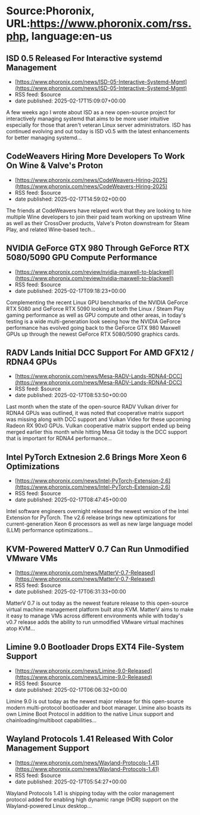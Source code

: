 # Source:Phoronix, URL:https://www.phoronix.com/rss.php, language:en-us

## ISD 0.5 Released For Interactive systemd Management
 - [https://www.phoronix.com/news/ISD-05-Interactive-Systemd-Mgmt](https://www.phoronix.com/news/ISD-05-Interactive-Systemd-Mgmt)
 - RSS feed: $source
 - date published: 2025-02-17T15:09:07+00:00

A few weeks ago I wrote about ISD as a new open-source project for interactively managing systemd that aims to be more user intuitive especially for those that aren't veteran Linux server administrators. ISD has continued evolving and out today is ISD v0.5 with the latest enhancements for better managing systemd...

## CodeWeavers Hiring More Developers To Work On Wine & Valve's Proton
 - [https://www.phoronix.com/news/CodeWeavers-Hiring-2025](https://www.phoronix.com/news/CodeWeavers-Hiring-2025)
 - RSS feed: $source
 - date published: 2025-02-17T14:59:02+00:00

The friends at CodeWeavers have relayed work that they are looking to hire multiple Wine developers to join their paid team working on upstream Wine as well as their CrossOver products, Valve's Proton downstream for Steam Play, and related Wine-based tech...

## NVIDIA GeForce GTX 980 Through GeForce RTX 5080/5090 GPU Compute Performance
 - [https://www.phoronix.com/review/nvidia-maxwell-to-blackwell](https://www.phoronix.com/review/nvidia-maxwell-to-blackwell)
 - RSS feed: $source
 - date published: 2025-02-17T09:18:23+00:00

Complementing the recent Linux GPU benchmarks of the NVIDIA GeForce RTX 5080 and GeForce RTX 5090 looking at both the Linux / Steam Play gaming performance as well as GPU compute and other areas, in today's testing is a wide multi-generation look seeing how the NVIDIA GeForce performance has evolved going back to the GeForce GTX 980 Maxwell GPUs up through the newest GeForce RTX 5080/5090 graphics cards.

## RADV Lands Initial DCC Support For AMD GFX12 / RDNA4 GPUs
 - [https://www.phoronix.com/news/Mesa-RADV-Lands-RDNA4-DCC](https://www.phoronix.com/news/Mesa-RADV-Lands-RDNA4-DCC)
 - RSS feed: $source
 - date published: 2025-02-17T08:53:50+00:00

Last month when the state of the open-source RADV Vulkan driver for RDNA4 GPUs was outlined, it was noted that cooperative matrix support was missing along with DCC support and Vulkan Video for these upcoming Radeon RX 90x0 GPUs. Vulkan cooperative matrix support ended up being merged earlier this month while hitting Mesa Git today is the DCC support that is important for RDNA4 performance...

## Intel PyTorch Extnesion 2.6 Brings More Xeon 6 Optimizations
 - [https://www.phoronix.com/news/Intel-PyTorch-Extension-2.6](https://www.phoronix.com/news/Intel-PyTorch-Extension-2.6)
 - RSS feed: $source
 - date published: 2025-02-17T08:47:45+00:00

Intel software engineers overnight released the newest version of the Intel Extension for PyTorch. The v2.6 release brings new optimizations for current-generation Xeon 6 processors as well as new large language model (LLM) performance optimizations...

## KVM-Powered MatterV 0.7 Can Run Unmodified VMware VMs
 - [https://www.phoronix.com/news/MatterV-0.7-Released](https://www.phoronix.com/news/MatterV-0.7-Released)
 - RSS feed: $source
 - date published: 2025-02-17T06:31:33+00:00

MatterV 0.7 is out today as the newest feature release to this open-source virtual machine management platform built atop KVM. MatterV aims to make it easy to manage VMs across different environments while with today's v0.7 release adds the ability to run unmodified VMware virtual machines atop KVM...

## Limine 9.0 Bootloader Drops EXT4 File-System Support
 - [https://www.phoronix.com/news/Limine-9.0-Released](https://www.phoronix.com/news/Limine-9.0-Released)
 - RSS feed: $source
 - date published: 2025-02-17T06:06:32+00:00

Limine 9.0 is out today as the newest major release for this open-source modern multi-protocol bootloader and boot manager. Limine also boasts its own Limine Boot Protocol in addition to the native Linux support and chainloading/multiboot capabilities...

## Wayland Protocols 1.41 Released With Color Management Support
 - [https://www.phoronix.com/news/Wayland-Protocols-1.41](https://www.phoronix.com/news/Wayland-Protocols-1.41)
 - RSS feed: $source
 - date published: 2025-02-17T05:54:27+00:00

Wayland Protocols 1.41 is shipping today with the color management protocol added for enabling high dynamic range (HDR) support on the Wayland-powered Linux desktop...

